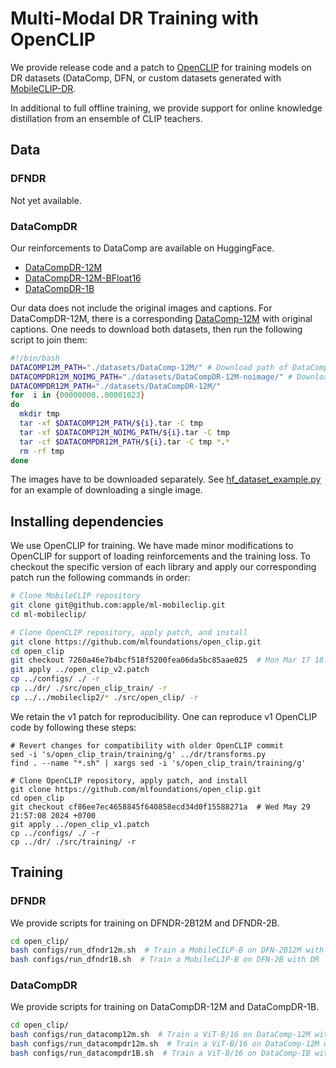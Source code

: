 # Multi-Modal DR Training with OpenCLIP
We provide release code and a patch to
[OpenCLIP](https://github.com/mlfoundations/open_clip/tree/main/src/open_clip) 
for training models on DR datasets (DataComp, DFN, or custom datasets generated 
with [MobileCLIP-DR](https://github.com/apple/ml-mobileclip-dr).

In additional to full offline training, we provide support for online knowledge 
distillation from an ensemble of CLIP teachers.

## Data
### DFNDR
Not yet available.

### DataCompDR
Our reinforcements to DataComp are available on HuggingFace.
- [DataCompDR-12M](https://huggingface.co/datasets/apple/DataCompDR-12M)
- [DataCompDR-12M-BFloat16](https://huggingface.co/datasets/apple/DataCompDR-12M-bf16)
- [DataCompDR-1B](https://huggingface.co/datasets/apple/DataCompDR-1B)

Our data does not include the original images and captions. For DataCompDR-12M, 
there is a corresponding 
[DataComp-12M](https://huggingface.co/datasets/mlfoundations/DataComp-12M) with 
original captions. One needs to download both datasets, then run the following 
script to join them:
```bash
#!/bin/bash
DATACOMP12M_PATH="./datasets/DataComp-12M/" # Download path of DataComp-12M from HF
DATACOMPDR12M_NOIMG_PATH="./datasets/DataCompDR-12M-noimage/" # Download path of DataCompDR-12M from HF
DATACOMPDR12M_PATH="./datasets/DataCompDR-12M/"
for  i in {00000000..00001023}
do
  mkdir tmp
  tar -xf $DATACOMP12M_PATH/${i}.tar -C tmp
  tar -xf $DATACOMP12M_NOIMG_PATH/${i}.tar -C tmp
  tar -cf $DATACOMPDR12M_PATH/${i}.tar -C tmp *.*
  rm -rf tmp
done
```

The images have to be downloaded separately. See 
[hf_dataset_example.py](../hf_dataset_example.py) for an example of downloading 
a single image.



## Installing dependencies

We use OpenCLIP for training. We have made minor modifications to OpenCLIP for 
support of loading reinforcements and the training loss. To checkout the 
specific version of each library and apply our corresponding patch run the 
following commands in order:
```bash
# Clone MobileCLIP repository
git clone git@github.com:apple/ml-mobileclip.git
cd ml-mobileclip/

# Clone OpenCLIP repository, apply patch, and install
git clone https://github.com/mlfoundations/open_clip.git
cd open_clip
git checkout 7260a46e7b4bcf518f5200fea06da5bc85aae025  # Mon Mar 17 18:18:30 2025 -0400
git apply ../open_clip_v2.patch
cp ../configs/ ./ -r
cp ../dr/ ./src/open_clip_train/ -r
cp ../../mobileclip2/* ./src/open_clip/ -r
```

We retain the v1 patch for reproducibility. One can reproduce v1 OpenCLIP code 
by following these steps:
```
# Revert changes for compatibility with older OpenCLIP commit
sed -i 's/open_clip_train/training/g' ../dr/transforms.py
find . --name "*.sh" | xargs sed -i 's/open_clip_train/training/g'

# Clone OpenCLIP repository, apply patch, and install
git clone https://github.com/mlfoundations/open_clip.git
cd open_clip
git checkout cf86ee7ec4658845f640858ecd34d0f15588271a  # Wed May 29 21:57:08 2024 +0700
git apply ../open_clip_v1.patch
cp ../configs/ ./ -r
cp ../dr/ ./src/training/ -r
```

## Training

### DFNDR
We provide scripts for training on DFNDR-2B12M and DFNDR-2B.

```bash
cd open_clip/
bash configs/run_dfndr12m.sh  # Train a MobileCILP-B on DFN-2B12M with DR
bash configs/run_dfndr1B.sh  # Train a MobileCLIP-B on DFN-2B with DR
```

### DataCompDR

We provide scripts for training on DataCompDR-12M and DataCompDR-1B.

```bash
cd open_clip/
bash configs/run_datacomp12m.sh  # Train a ViT-B/16 on DataComp-12M without DR
bash configs/run_datacompdr12m.sh  # Train a ViT-B/16 on DataComp-12M with DR
bash configs/run_datacompdr1B.sh  # Train a ViT-B/16 on DataComp-1B with DR
```
